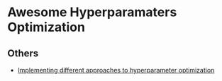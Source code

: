 # Awesome Hyperparamaters Optimization

## Others
* [Implementing different approaches to hyperparameter optimization](https://github.com/WillKoehrsen/hyperparameter-optimization)
